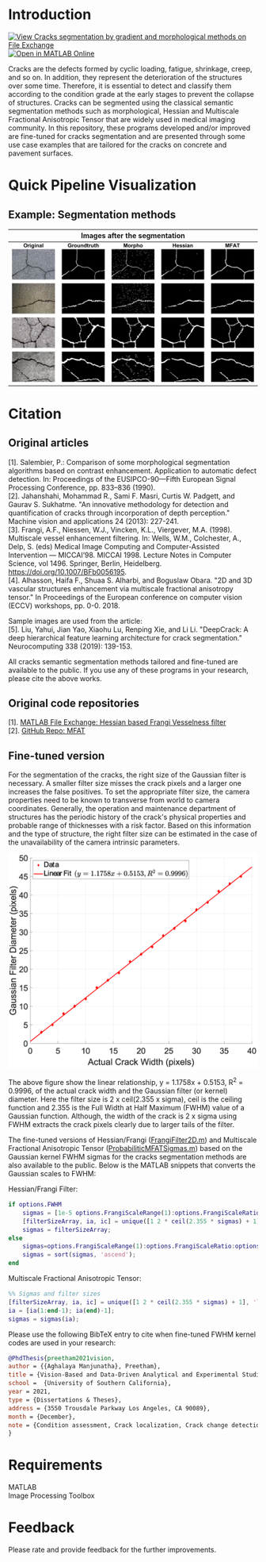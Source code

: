 # Introduction
[![View Cracks segmentation by gradient and morphological methods on File Exchange](https://www.mathworks.com/matlabcentral/images/matlab-file-exchange.svg)](https://www.mathworks.com/matlabcentral/fileexchange/178519-cracks-segmentation-by-gradient-and-morphological-methods) [![Open in MATLAB Online](https://www.mathworks.com/images/responsive/global/open-in-matlab-online.svg)](https://matlab.mathworks.com/open/github/v1?repo=preethamam/Cracks-Segmentation-Methods-Gradient-Morphological)

Cracks are the defects formed by cyclic loading, fatigue, shrinkage, creep, and so on. In addition, they represent the deterioration of the structures over some time. Therefore, it is essential to detect and classify them according to the condition grade at the early stages to prevent the collapse of structures. Cracks can be segmented using the classical semantic segmentation methods such as morphological, Hessian and Multiscale Fractional Anisotropic Tensor that are widely used in medical imaging community. In this repository, these programs developed and/or improved are fine-tuned for cracks segmentation and are presented through some use case examples that are tailored for the cracks on concrete and pavement surfaces.

# Quick Pipeline Visualization
## Example: Segmentation methods
| Images after the segmentation |
| ------------- |
| ![](assets/crack_segmentation.png) |

# Citation
## Original articles
[1]. Salembier, P.: Comparison of some morphological segmentation algorithms based on contrast enhancement. Application to automatic defect detection. In: Proceedings of the EUSIPCO-90—Fifth European Signal Processing Conference, pp. 833–836 (1990). <br />
[2]. Jahanshahi, Mohammad R., Sami F. Masri, Curtis W. Padgett, and Gaurav S. Sukhatme. "An innovative methodology for detection and quantification of cracks through incorporation of depth perception." Machine vision and applications 24 (2013): 227-241. <br />
[3]. Frangi, A.F., Niessen, W.J., Vincken, K.L., Viergever, M.A. (1998). Multiscale vessel enhancement filtering. In: Wells, W.M., Colchester, A., Delp, S. (eds) Medical Image Computing and Computer-Assisted Intervention — MICCAI’98. MICCAI 1998. Lecture Notes in Computer Science, vol 1496. Springer, Berlin, Heidelberg. https://doi.org/10.1007/BFb0056195. <br />
[4]. Alhasson, Haifa F., Shuaa S. Alharbi, and Boguslaw Obara. "2D and 3D vascular structures enhancement via multiscale fractional anisotropy tensor." In Proceedings of the European conference on computer vision (ECCV) workshops, pp. 0-0. 2018.

Sample images are used from the article: <br />
[5]. Liu, Yahui, Jian Yao, Xiaohu Lu, Renping Xie, and Li Li. "DeepCrack: A deep hierarchical feature learning architecture for crack segmentation." Neurocomputing 338 (2019): 139-153.

All cracks semantic segmentation methods tailored and fine-tuned are available to the public. If you use any of these programs in your research, please cite the above works.

## Original code repositories
[1]. [MATLAB File Exchange: Hessian based Frangi Vesselness filter](https://www.mathworks.com/matlabcentral/fileexchange/24409-hessian-based-frangi-vesselness-filter) <br />
[2]. [GitHub Repo: MFAT](https://github.com/Haifafh/MFAT)

## Fine-tuned version
For the segmentation of the cracks, the right size of the Gaussian filter is necessary. A smaller filter size misses the crack pixels and a larger one increases the false positives. To set the appropriate filter size, the camera properties need to be known to transverse from world to camera coordinates. Generally, the operation and maintenance department of structures has the periodic history of the crack's physical properties and probable range of thicknesses with a risk factor. Based on this information and the type of structure, the right filter size can be estimated in the case of the unavailability of the camera intrinsic parameters. 

![](assets/fig_kernel_crack_width_relation.png)

The above figure show the linear relationship, y = 1.1758x + 0.5153, R<sup>2</sup> = 0.9996, of the actual crack width and the Gaussian filter (or kernel) diameter. Here the filter size is 2 x ceil(2.355 x sigma), ceil is the ceiling function and 2.355 is the Full Width at Half Maximum (FWHM) value of a Gaussian function. Although, the width of the crack is 2 x sigma using FWHM extracts the crack pixels clearly due to larger tails of the filter.

The fine-tuned versions of Hessian/Frangi ([FrangiFilter2D.m](hessian/FrangiFilter2D.m)) and Multiscale Fractional Anisotropic Tensor ([ProbabiliticMFATSigmas.m](mfat/ProbabiliticMFATSigmas.m)) based on the Gaussian kernel FWHM sigmas for the cracks segmentation methods are also available to the public. Below is the MATLAB snippets that converts the Gaussian scales to FWHM:

Hessian/Frangi Filter:
```matlab
if options.FWHM
    sigmas = [1e-5 options.FrangiScaleRange(1):options.FrangiScaleRatio:options.FrangiScaleRange(2)];  
    [filterSizeArray, ia, ic] = unique([1 2 * ceil(2.355 * sigmas) + 1], 'last');
    sigmas = filterSizeArray;
else
    sigmas=options.FrangiScaleRange(1):options.FrangiScaleRatio:options.FrangiScaleRange(2);
    sigmas = sort(sigmas, 'ascend');
end
```

Multiscale Fractional Anisotropic Tensor:
```matlab
%% Sigmas and filter sizes
[filterSizeArray, ia, ic] = unique([1 2 * ceil(2.355 * sigmas) + 1], 'last');
ia = [ia(1:end-1); ia(end)-1];
sigmas = sigmas(ia);
```

Please use the following BibTeX entry to cite when fine-tuned FWHM kernel codes are used in your research:
```bibtex
@PhdThesis{preetham2021vision,
author = {{Aghalaya Manjunatha}, Preetham},
title = {Vision-Based and Data-Driven Analytical and Experimental Studies into Condition Assessment and Change Detection of Evolving Civil, Mechanical and Aerospace Infrastructures},
school =  {University of Southern California},
year = 2021,
type = {Dissertations & Theses},
address = {3550 Trousdale Parkway Los Angeles, CA 90089},
month = {December},
note = {Condition assessment, Crack localization, Crack change detection, Synthetic crack generation, Sewer pipe condition assessment, Mechanical systems defect detection and quantification}
}
```

# Requirements
MATLAB <br />
Image Processing Toolbox

# Feedback
Please rate and provide feedback for the further improvements.
